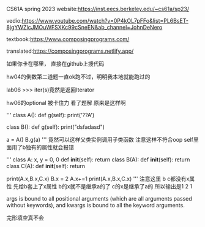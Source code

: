 CS61A spring 2023
website:https://inst.eecs.berkeley.edu/~cs61a/sp23/

vedio:https://www.youtube.com/watch?v=0P4kOL7pFFo&list=PL6BsET-8jgYWZlcJMOuWFSXKc99cSneEN&ab_channel=JohnDeNero

textbook:https://www.composingprograms.com/

translated:https://composingprograms.netlify.app/

如果你卡在哪里， 直接在github上搜代码

hw04的倒数第二道题一直ok跑不过，明明我本地就能跑过的

lab06 >>> iter(s)竟然是返回Iterator 

hw06的optional 被卡住力 看了题解 原来是这样啊

'''
class A():
    def g(self):
        print('??A')

class B():
    def g(self):
        print("dsfadasd")

a = A()
B.g(a)
'''
竟然可以这样父类实例调用子类函数 注意这样不符合oop self里面用了b独有的属性就会报错

'''
class A:
   x, y = 0, 0
   def __init__(self):
         return
class B(A):
   def __init__(self):
         return
class C(A):
   def __init__(self):
         return

print(A.x,B.x,C.x)
B.x = 2
A.x+=1
print(A.x,B.x,C.x)
'''
注意这里 b c都没有x属性
先给b套上了x属性 b的x就不是继承a的了 c的x是继承了a的 所以输出是1 2 1

args is bound to all positional arguments (which are all arguments passed without keywords), and kwargs is bound to all the keyword arguments.

完形填空真不会